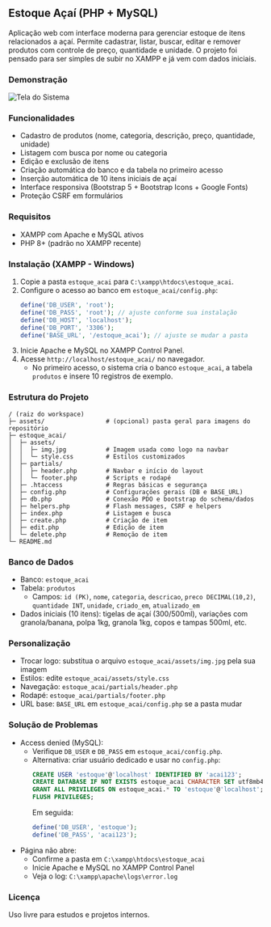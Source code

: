 ## Estoque Açaí (PHP + MySQL)

Aplicação web com interface moderna para gerenciar estoque de itens relacionados a açaí. Permite cadastrar, listar, buscar, editar e remover produtos com controle de preço, quantidade e unidade. O projeto foi pensado para ser simples de subir no XAMPP e já vem com dados iniciais.

### Demonstração
![Tela do Sistema](/estoque_acai/assets/img.jpg)

### Funcionalidades
- Cadastro de produtos (nome, categoria, descrição, preço, quantidade, unidade)
- Listagem com busca por nome ou categoria
- Edição e exclusão de itens
- Criação automática do banco e da tabela no primeiro acesso
- Inserção automática de 10 itens iniciais de açaí
- Interface responsiva (Bootstrap 5 + Bootstrap Icons + Google Fonts)
- Proteção CSRF em formulários

### Requisitos
- XAMPP com Apache e MySQL ativos
- PHP 8+ (padrão no XAMPP recente)

### Instalação (XAMPP - Windows)
1. Copie a pasta `estoque_acai` para `C:\xampp\htdocs\estoque_acai`.
2. Configure o acesso ao banco em `estoque_acai/config.php`:
   ```php
   define('DB_USER', 'root');
   define('DB_PASS', 'root'); // ajuste conforme sua instalação
   define('DB_HOST', 'localhost');
   define('DB_PORT', '3306');
   define('BASE_URL', '/estoque_acai'); // ajuste se mudar a pasta
   ```
3. Inicie Apache e MySQL no XAMPP Control Panel.
4. Acesse `http://localhost/estoque_acai/` no navegador.
   - No primeiro acesso, o sistema cria o banco `estoque_acai`, a tabela `produtos` e insere 10 registros de exemplo.

### Estrutura do Projeto
```
/ (raiz do workspace)
├─ assets/                 # (opcional) pasta geral para imagens do repositório
├─ estoque_acai/
│  ├─ assets/
│  │  ├─ img.jpg           # Imagem usada como logo na navbar
│  │  └─ style.css         # Estilos customizados
│  ├─ partials/
│  │  ├─ header.php        # Navbar e início do layout
│  │  └─ footer.php        # Scripts e rodapé
│  ├─ .htaccess            # Regras básicas e segurança
│  ├─ config.php           # Configurações gerais (DB e BASE_URL)
│  ├─ db.php               # Conexão PDO e bootstrap do schema/dados
│  ├─ helpers.php          # Flash messages, CSRF e helpers
│  ├─ index.php            # Listagem e busca
│  ├─ create.php           # Criação de item
│  ├─ edit.php             # Edição de item
│  └─ delete.php           # Remoção de item
└─ README.md
```

### Banco de Dados
- Banco: `estoque_acai`
- Tabela: `produtos`
  - Campos: `id (PK)`, `nome`, `categoria`, `descricao`, `preco DECIMAL(10,2)`, `quantidade INT`, `unidade`, `criado_em`, `atualizado_em`
- Dados iniciais (10 itens): tigelas de açaí (300/500ml), variações com granola/banana, polpa 1kg, granola 1kg, copos e tampas 500ml, etc.

### Personalização
- Trocar logo: substitua o arquivo `estoque_acai/assets/img.jpg` pela sua imagem
- Estilos: edite `estoque_acai/assets/style.css`
- Navegação: `estoque_acai/partials/header.php`
- Rodapé: `estoque_acai/partials/footer.php`
- URL base: `BASE_URL` em `estoque_acai/config.php` se a pasta mudar

### Solução de Problemas
- Access denied (MySQL):
  - Verifique `DB_USER` e `DB_PASS` em `estoque_acai/config.php`.
  - Alternativa: criar usuário dedicado e usar no `config.php`:
    ```sql
    CREATE USER 'estoque'@'localhost' IDENTIFIED BY 'acai123';
    CREATE DATABASE IF NOT EXISTS estoque_acai CHARACTER SET utf8mb4 COLLATE utf8mb4_general_ci;
    GRANT ALL PRIVILEGES ON estoque_acai.* TO 'estoque'@'localhost';
    FLUSH PRIVILEGES;
    ```
    Em seguida:
    ```php
    define('DB_USER', 'estoque');
    define('DB_PASS', 'acai123');
    ```
- Página não abre:
  - Confirme a pasta em `C:\xampp\htdocs\estoque_acai`
  - Inicie Apache e MySQL no XAMPP Control Panel
  - Veja o log: `C:\xampp\apache\logs\error.log`

### Licença
Uso livre para estudos e projetos internos.


